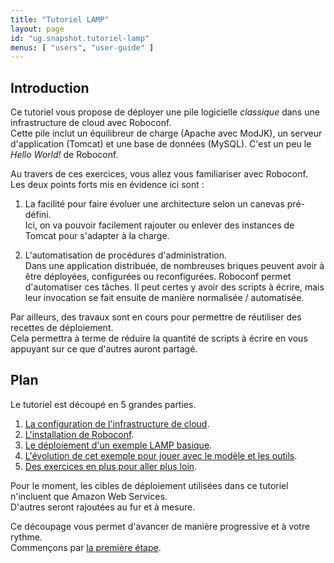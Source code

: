 ```yaml
---
title: "Tutoriel LAMP"
layout: page
id: "ug.snapshot.tutoriel-lamp"
menus: [ "users", "user-guide" ]
---
```


## Introduction

Ce tutoriel vous propose de déployer une pile logicielle *classique* dans une infrastructure de cloud avec Roboconf.  
Cette pile inclut un équilibreur de charge (Apache avec ModJK), un serveur d'application (Tomcat)
et une base de données (MySQL). C'est un peu le *Hello World!* de Roboconf.

Au travers de ces exercices, vous allez vous familiariser avec Roboconf.  
Les deux points forts mis en évidence ici sont :

1. La facilité pour faire évoluer une architecture selon un canevas pré-défini.  
Ici, on va pouvoir facilement rajouter ou enlever des instances de Tomcat pour s'adapter à la charge.

2. L'automatisation de procédures d'administration.  
Dans une application distribuée, de nombreuses briques peuvent avoir à être déployées, configurées ou reconfigurées.
Roboconf permet d'automatiser ces tâches. Il peut certes y avoir des scripts à écrire, mais leur invocation se fait 
ensuite de manière normalisée / automatisée.

Par ailleurs, des travaux sont en cours pour permettre de réutiliser des recettes de déploiement.  
Cela permettra à terme de réduire la quantité de scripts à écrire en vous appuyant sur ce que d'autres auront partagé.


## Plan

Le tutoriel est découpé en 5 grandes parties.

1. [La configuration de l'infrastructure de cloud](tutoriel-lamp-1.html).
2. [L'installation de Roboconf](tutoriel-lamp-2.html).
3. [Le déploiement d'un exemple LAMP basique](tutoriel-lamp-3.html).
4. [L'évolution de cet exemple pour jouer avec le modèle et les outils](tutoriel-lamp-4.html).
5. [Des exercices en plus pour aller plus loin](tutoriel-lamp-5.html).

Pour le moment, les cibles de déploiement utilisées dans ce tutoriel n'incluent que Amazon Web Services.  
D'autres seront rajoutées au fur et à mesure.

Ce découpage vous permet d'avancer de manière progressive et à votre rythme.  
Commençons par [la première étape](tutoriel-lamp-1.html).
